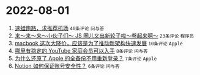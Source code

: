 # 2022-08-01

1. [速蛙跑路，求推荐机场](https://www.v2ex.com/t/869861) `40条评论` `问与答`
1. [来～来～来～小伙子们～ JS 圈儿又出新轮子啦～卷起来啊～](https://www.v2ex.com/t/869858) `23条评论` `程序员`
1. [macbook 这次大降价，应该是为了推动新架构快速发展](https://www.v2ex.com/t/869870) `10条评论` `Apple`
1. [哪里有稳定的 YouTube 家庭会员可以入手](https://www.v2ex.com/t/869856) `8条评论` `问与答`
1. [为什么还原了 Apple 的全备份不用重新登录？](https://www.v2ex.com/t/869854) `7条评论` `Apple`
1. [Notion 如何保证账号安全性？](https://www.v2ex.com/t/869853) `6条评论` `问与答`
